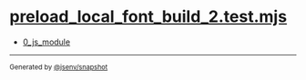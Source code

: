 # [preload_local_font_build_2.test.mjs](../preload_local_font_build_2.test.mjs)



- [0_js_module](0_js_module/0_js_module.md)

---

<sub>
  Generated by <a href="https://github.com/jsenv/core/tree/main/packages/independent/snapshot">@jsenv/snapshot</a>
</sub>